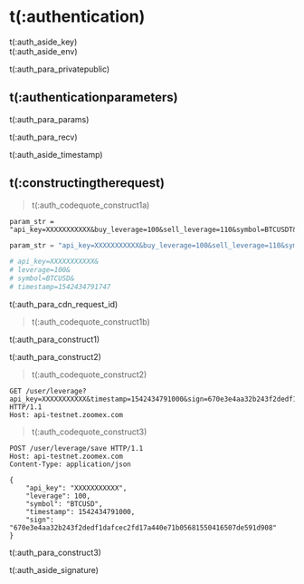 # t(:authentication)
<aside class="notice">
t(:auth_aside_key)
</aside>

<aside class="notice">
t(:auth_aside_env)
</aside>

t(:auth_para_privatepublic)

## t(:authenticationparameters)

t(:auth_para_params)

t(:auth_para_recv)

<aside class="warning">
t(:auth_aside_timestamp)
</aside>

## t(:constructingtherequest)
> t(:auth_codequote_construct1a)

```console
param_str = "api_key=XXXXXXXXXXX&buy_leverage=100&sell_leverage=110&symbol=BTCUSDT&timestamp=1542434791747"
```
```python
param_str = "api_key=XXXXXXXXXXX&buy_leverage=100&sell_leverage=110&symbol=BTCUSD&timestamp=1542434791747"

# api_key=XXXXXXXXXXX&
# leverage=100&
# symbol=BTCUSD&
# timestamp=1542434791747
```

<aside class="notice">
t(:auth_para_cdn_request_id)
</aside>

> t(:auth_codequote_construct1b)

t(:auth_para_construct1)
<div></div>

t(:auth_para_construct2)
> t(:auth_codequote_construct2)

```http
GET /user/leverage?api_key=XXXXXXXXXXX&timestamp=1542434791000&sign=670e3e4aa32b243f2dedf1dafcec2fd17a440e71b05681550416507de591d908 HTTP/1.1
Host: api-testnet.zoomex.com
```

> t(:auth_codequote_construct3)

```http
POST /user/leverage/save HTTP/1.1
Host: api-testnet.zoomex.com
Content-Type: application/json

{
    "api_key": "XXXXXXXXXXX",
    "leverage": 100,
    "symbol": "BTCUSD",
    "timestamp": 1542434791000,
    "sign": "670e3e4aa32b243f2dedf1dafcec2fd17a440e71b05681550416507de591d908"
}
```

t(:auth_para_construct3)

<aside class="notice">
t(:auth_aside_signature)
</aside>

<!--
### Examples of the Signature Algorithm

* [C#](https://github.com/zoomex-exchange/zoomex-official-api-docs/blob/master/en/example/Encryption.cs)
* [Python](https://github.com/zoomex-exchange/zoomex-official-api-docs/blob/master/en/example/Encryption.py)
* [C++](https://github.com/zoomex-exchange/zoomex-official-api-docs/blob/master/en/example/Encryption.cpp)
* [Go](https://github.com/zoomex-exchange/zoomex-official-api-docs/blob/master/en/example/Encryption.go)
* [PHP](https://github.com/zoomex-exchange/zoomex-official-api-docs/blob/master/en/example/Encryption.php)
-->


<script>
function copyStringToClipboard (endpoint) {
  var str = document.getElementById(endpoint).innerText;
  // remove whitespace
  var str = str.replace(/ /g,"");
  // Create new element
  var el = document.createElement("textarea");
  // Set value (string to be copied)
  el.value = str;
  // Set non-editable to avoid focus and move outside of view
  el.setAttribute("readonly", "");
  el.style = {position: "absolute", left: "-9999px"};
  document.body.appendChild(el);
  // Select text inside element
  el.select();
  // Copy text to clipboard
  document.execCommand("copy");
  // Remove temporary element
  document.body.removeChild(el);
}
</script>
